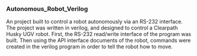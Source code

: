 ### Autonomous_Robot_Verilog
An project built to control a robot autonomously via an RS-232 interface. The project was written in verilog, and designed to control a Clearpath Husky UGV robot. First, the RS-232 read/write interface of the program was built. Then using the API interface documents of the robot, commands were created in the verilog program in order to tell the robot how to move. 
